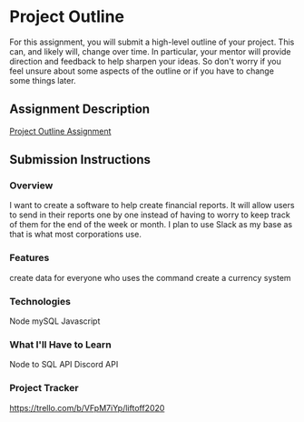 # Project Outline
For this assignment, you will submit a high-level outline of your project. This can, and likely will, change over time. In particular, your mentor will provide direction and feedback to help sharpen your ideas. So don't worry if you feel unsure about some aspects of the outline or if you have to change some things later.

## Assignment Description
[Project Outline Assignment](https://education.launchcode.org/liftoff/modules/assignments/project-outline)

## Submission Instructions

### Overview
  I want to create a software to help create financial reports. It will allow users to send in their reports one by one instead of having to worry to keep track of them for the end of the week or month. I plan to use Slack as my base as that is what most corporations use. 
### Features
create data for everyone who uses the command
create a currency system
### Technologies
Node
mySQL
Javascript
### What I'll Have to Learn
Node to SQL API
Discord API

### Project Tracker
https://trello.com/b/VFpM7iYp/liftoff2020
